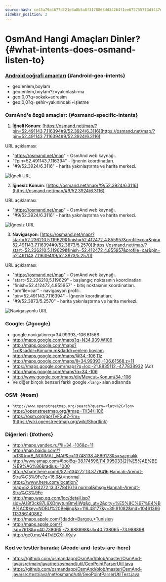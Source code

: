 ```yaml
---
source-hash: ce45a79a4677df21e3a8b5a8f3178863dd34264f1ee672755713d1437ee0e199
sidebar_position: 2
---
```


# OsmAnd Hangi Amaçları Dinler? {#what-intents-does-osmand-listen-to}

### [Android coğrafi amaçları](http://developer.android.com/guide/appendix/g-app-intents.html) {#android-geo-intents}
* geo:enlem,boylam
* geo:enlem,boylam?z=yakınlaştırma
* geo:0,0?q=sokak+adresim
* geo:0,0?q=şehir+yakınındaki+işletme

### OsmAnd'e özgü amaçlar: {#osmand-specific-intents}

1. **İğneli Konum**: [https://osmand.net/map/?pin=52.491143,7.116394#9/52.3924/6.3116](https://osmand.net/map/?pin=52.491143,7.116394#9/52.3924/6.3116)

URL açıklaması:
- "https://osmand.net/map" - OsmAnd web kaynağı.
- "?pin=52.491143,7.116394" - İğnenin koordinatları.
- "#9/52.3924/6.3116" - harita yakınlaştırma ve harita merkezi.

![İğneli URL](@site/static/img/technical/url_pin.png) 

2. **İğnesiz Konum**: [https://osmand.net/map/#9/52.3924/6.3116](https://osmand.net/map/#9/52.3924/6.3116)

URL açıklaması:
- "https://osmand.net/map" - OsmAnd web kaynağı.
- "#9/52.3924/6.3116" - harita yakınlaştırma ve harita merkezi.

![İğnesiz URL](@site/static/img/technical/url_without_pin.png) 

3. **Navigasyon**: [https://osmand.net/map/?start=52.236210,5.119629&finish=52.412472,4.855957&profile=car&pin=52.491143,7.116394#9/52.3873/5.2570](https://osmand.net/map/?start=52.236210,5.119629&finish=52.412472,4.855957&profile=car&pin=52.491143,7.116394#9/52.3873/5.2570)

URL açıklaması:
- "https://osmand.net/map" - OsmAnd web kaynağı.
- "start=52.236210,5.119629" - başlangıç noktasının koordinatları.
- "finish=52.412472,4.855957" - bitiş noktasının koordinatları.
- "profile=car" - navigasyon profili.
- "pin=52.491143,7.116394" - İğnenin koordinatları.
- "#9/52.3873/5.2570" - harita yakınlaştırma ve harita merkezi.

![Navigasyonlu URL](@site/static/img/technical/url_navigation.png) 

### Google: {#google}
* google.navigation:q=34.99393,-106.61568
* http://maps.google.com/maps?q=N34.939,W106
* http://maps.google.com/maps?f=d&saddr=Konumum&daddr=enlem,boylam
* http://maps.google.com/maps/@34,-106,11z
* http://maps.google.com/maps/ll=34.99393,-106.61568,z=11
* https://maps.google.com/maps?q=loc:-21.8835112,-47.7838932 (Ad)
* http://maps.google.com/maps?q=34,-106
* http://www.google.com/maps/dir/Mevcut+Konum/34,-106
* Ve diğer birçok benzeri farklı google.`<lang>` alan adlarında

### OSM: {#osm}
* `http://www.openstreetmap.org/search?query=<lat>%2C<lon>`
* https://openstreetmap.org/#map=11/34/-106
* https://osm.org/go/TyFSutZ-?m= (https://wiki.openstreetmap.org/wiki/Shortlink)

### Diğerleri: {#others}
* http://maps.yandex.ru/?ll=34,-106&z=11
* http://map.baidu.com/?l=13&tn=B_NORMAL_MAP&c=13748138,4889173&s=saçmalık
* http://www.amap.com/#!poi!!q=38.174596,114.995033|2|%E5%AE%BE%E9%A6%86&radius=1000
* http://share.here.com/l/52.5134272,13.3778416,Hannah-Arendt-Stra%C3%9Fe?z=16.0&t=normal
* https://www.here.com/location?map=52.5134272,13.3778416,16,normal&msg=Hannah-Arendt-Stra%C3%9Fe
* http://map.wap.qq.com/loc/detail.jsp?sid=AU8f3ck87L6XDmytunBm4iWg&g_ut=2&city=%E5%8C%97%E4%BA%AC&key=NOBU%20Beijing&x=116.48177&y=39.91082&md=10461366113386140862
* http://maps.apple.com/?daddr=Bargou,+Tunisien
* http://maps.apple.com/?lsp=7618&q=40.738065,-73.988898&sll=40.738065,-73.988898
* http://ge0.me/44TvlEGXf-/Kyiv
  
### Kod ve testler burada: {#code-and-tests-are-here}
* https://github.com/osmandapp/OsmAnd/blob/master/OsmAnd-java/src/main/java/net/osmand/util/GeoPointParserUtil.java
* https://github.com/osmandapp/OsmAnd/blob/master/OsmAnd-java/src/test/java/net/osmand/util/GeoPointParserUtilTest.java